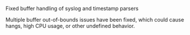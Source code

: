Fixed buffer handling of syslog and timestamp parsers

Multiple buffer out-of-bounds issues have been fixed, which could cause
hangs, high CPU usage, or other undefined behavior.
